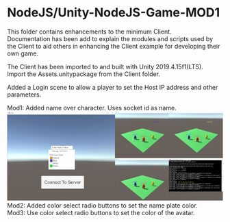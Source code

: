 # NodeJS/Unity-NodeJS-Game-MOD1
  
This folder contains enhancements to the minimum Client.  
Documentation has been add to explain the modules and scripts used by the Client to 
aid others in enhancing the Client example for developing their own game.  

The Client has been imported to and built with Unity 2019.4.15f1(LTS).  
Import the Assets.unitypackage from the Client folder.
   
Added a Login scene to allow a player to set the Host IP address and other parameters.  
   
Mod1: Added name over character. Uses socket id as name.  
![alt tag](ScreenShot.jpg)  
Mod2: Added color select radio buttons to set the name plate color.  
Mod3: Use color select radio buttons to set the color of the avatar.    

